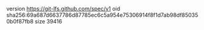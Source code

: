 version https://git-lfs.github.com/spec/v1
oid sha256:69a687d6637786d87785ec6c5a954e75306914f8f1d7ab98df850350b0f87fb8
size 39416

